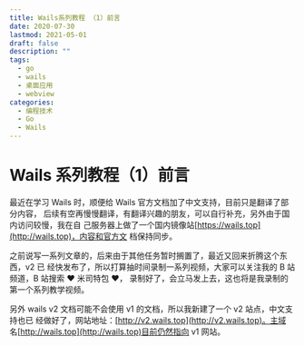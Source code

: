```yaml
---
title: Wails系列教程 （1）前言
date: 2020-07-30
lastmod: 2021-05-01
draft: false
description: ""
tags:
  - go
  - wails
  - 桌面应用
  - webview
categories:
  - 编程技术
  - Go
  - Wails
---
```


# Wails 系列教程（1）前言

最近在学习 Wails 时，顺便给 Wails 官方文档加了中文支持，目前只是翻译了部分内容，
后续有空再慢慢翻译，有翻译兴趣的朋友，可以自行补充，另外由于国内访问较慢，我在自
己服务器上做了一个国内镜像站[https://wails.top](http://wails.top)，内容和官方文
档保持同步。

之前说写一系列文章的，后来由于其他任务暂时搁置了，最近又回来折腾这个东西，v2 已
经快发布了，所以打算抽时间录制一系列视频，大家可以关注我的 B 站频道，B 站搜索 ❤
米司特包 ❤， 录制好了，会立马发上去，这也将是我录制的第一个系列教学视频。

另外 wails v2 文档可能不会使用 v1 的文档，所以我新建了一个 v2 站点，中文支持也已
经做好了，网站地址：[http://v2.wails.top](http://v2.wails.top)。主域
名[http://wails.top](http://wails.top)目前仍然指向 v1 网站。

